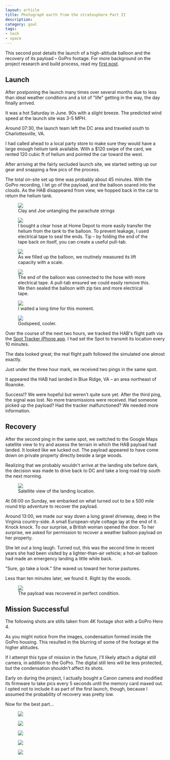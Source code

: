 ```yaml
---
layout: article
title: Photograph earth from the stratosphere Part II
description:
category: goal
tags: 
- tech
- space
---
```


<p>This second post details the launch of a high-altitude balloon and the recovery of its payload – GoPro footage. For more background on the project research and build process, read my <a href="{% post_url goal/2016-06-23-hab-part-1 %}">first post</a>.</p>  

<h2>Launch</h2>

<p>After postponing the launch many times over several months due to less than ideal weather conditions and a lot of "life" getting in the way, the day finally arrived.</p>

<p>It was a hot Saturday in June. 90s with a slight breeze. The predicted wind speed at the launch site was 3-5 MPH.</p>

<p>Around 07:30, the launch team left the DC area and traveled south to Charlottesville, VA.</p>

<p>I had called ahead to a local party store to make sure they would have a large enough helium tank available. With a $120 swipe of the card, we rented 120 cubic ft of helium and pointed the car toward the west.</p>

<p>After arriving at the fairly secluded launch site, we started setting up our gear and snapping a few pics of the process.</p>

<p>The total on-site set up time was probably about 45 minutes. With the GoPro recording, I let go of the payload, and the balloon soared into the clouds. As the HAB disappeared from view, we hopped back in the car to return the helium tank.</p>

<figure>
	<img src="https://s3.amazonaws.com/rtmup.com/blog_images/hab/parachute.jpg">
	<figcaption>Clay and Joe untangling the parachute strings</figcaption>
</figure>

<figure>
	<img src="https://s3.amazonaws.com/rtmup.com/blog_images/hab/helium.jpg">
	<figcaption>I bought a clear hose at Home Depot to more easily transfer the helium from the tank to the balloon. To prevent leakage, I used electrical tape to seal the ends. Tip – by folding the end of the tape back on itself, you can create a useful pull-tab.</figcaption>
</figure>

<figure>
	<img src="https://s3.amazonaws.com/rtmup.com/blog_images/hab/filling_up.jpg">
	<figcaption>As we filled up the balloon, we routinely measured its lift capacity with a scale.</figcaption>
</figure>

<figure>
	<img src="https://s3.amazonaws.com/rtmup.com/blog_images/hab/filling_up_2.jpg">
	<figcaption>The end of the balloon was connected to the hose with more electrical tape. A pull-tab ensured we could easily remove this. We then sealed the balloon with zip ties and more electrical tape.</figcaption>
</figure>

<figure>
	<img src="https://s3.amazonaws.com/rtmup.com/blog_images/hab/launch.jpg">
	<figcaption>I waited a long time for this moment.</figcaption>
</figure>

<figure>
	<img src="https://s3.amazonaws.com/rtmup.com/blog_images/hab/launch_2.jpg">
	<figcaption>Godspeed, cooler.</figcaption>
</figure>

<p>Over the course of the next two hours, we tracked the HAB's flight path via the <a href="https://itunes.apple.com/us/app/the-spot-app/id787229677?mt=8">Spot Tracker iPhone app</a>. I had set the Spot to transmit its location every 10 minutes.</p>

<p>The data looked great; the real flight path followed the simulated one almost exactly.</p>

<p>Just under the three hour mark, we received two pings in the same spot.</p>

<p>It appeared the HAB had landed in Blue Ridge, VA – an area northeast of Roanoke.</p>

<p>Success!? We were hopeful but weren't quite sure yet. After the third ping, the signal was lost. No more transmissions were received. Had someone picked up the payload? Had the tracker malfunctioned? We needed more information.</p>

<h2>Recovery</h2>

<p>After the second ping in the same spot, we switched to the Google Maps satellite view to try and assess the terrain in which the HAB payload had landed. It looked like we lucked out. The payload appeared to have come down on private property directly beside a large woods.</p>

<p>Realizing that we probably wouldn't arrive at the landing site before dark, the decision was made to drive back to DC and take a long road trip south the next morning.</p>

<figure>
	<img src="https://s3.amazonaws.com/rtmup.com/blog_images/hab/landing_site.jpg">
	<figcaption>Satellite view of the landing location.</figcaption>
</figure>

<p>At 08:00 on Sunday, we embarked on what turned out to be a 500 mile round trip adventure to recover the payload.</p>

<p>Around 13:00, we made our way down a long gravel driveway, deep in the Virginia country-side. A small European-style cottage lay at the end of it. Knock knock. To our surprise, a British woman opened the door. To her surprise, we asked for permission to recover a weather balloon payload on her property.</p>
<p>She let out a long laugh. Turned out, this was the second time in recent years she had been visited by a lighter-than-air vehicle; a hot-air balloon had made an emergency landing a little while back.</p>

<p>"Sure, go take a look." She waved us toward her horse pastures.</p>

<p>Less than ten minutes later, we found it. Right by the woods.</p>

<figure>
	<img src="https://s3.amazonaws.com/rtmup.com/blog_images/hab/landing.jpg">
	<figcaption>The payload was recovered in perfect condition.</figcaption>
</figure>

<h2>Mission Successful</h2>

<p>The following shots are stills taken from 4K footage shot with a GoPro Hero 4.<p>
<p>As you might notice from the images, condensation formed inside the GoPro housing. This resulted in the blurring of some of the footage at the higher altitudes.</p>
<p>If I attempt this type of mission in the future, I'll likely attach a digital still camera, in addition to the GoPro. The digital still lens will be less protected, but the condensation shouldn't affect its shots.</p>
<p>Early on during the project, I actually bought a Canon camera and modified its firmware to take pics every 5 seconds until the memory card maxed out. I opted not to include it as part of the first launch, though, because I assumed the probability of recovery was pretty low.</p>
<p>Now for the best part...</p>

<figure>
	<img src="https://s3.amazonaws.com/rtmup.com/blog_images/hab/stratosphere_1.jpg">
</figure>

<figure>
	<img src="https://s3.amazonaws.com/rtmup.com/blog_images/hab/stratosphere_2.jpg">
</figure>

<figure>
	<img src="https://s3.amazonaws.com/rtmup.com/blog_images/hab/stratosphere_3.jpg">
</figure>

<figure>
	<img src="https://s3.amazonaws.com/rtmup.com/blog_images/hab/stratosphere_4.jpg">
</figure>

<figure>
	<img src="https://s3.amazonaws.com/rtmup.com/blog_images/hab/stratosphere_5.jpg">
</figure>
